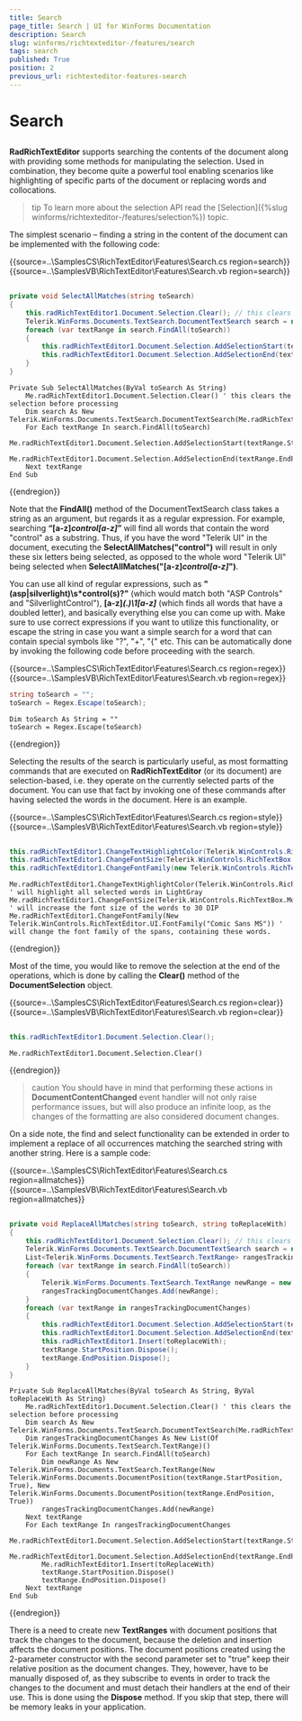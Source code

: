 ```yaml
---
title: Search
page_title: Search | UI for WinForms Documentation
description: Search
slug: winforms/richtexteditor-/features/search
tags: search
published: True
position: 2
previous_url: richtexteditor-features-search
---
```


# Search



## 

__RadRichTextEditor__ supports searching the contents of the document along with providing some methods for manipulating the selection. Used in combination, they become quite a powerful tool enabling scenarios like highlighting of specific parts of the document or replacing words and collocations.
        
>tip To learn more about the selection API read the [Selection]({%slug winforms/richtexteditor-/features/selection%}) topic.
>

The simplest scenario – finding a string in the content of the document can be implemented with the following code:

{{source=..\SamplesCS\RichTextEditor\Features\Search.cs region=search}} 
{{source=..\SamplesVB\RichTextEditor\Features\Search.vb region=search}} 

````C#
        
private void SelectAllMatches(string toSearch)
{
    this.radRichTextEditor1.Document.Selection.Clear(); // this clears the selection before processing
    Telerik.WinForms.Documents.TextSearch.DocumentTextSearch search = new Telerik.WinForms.Documents.TextSearch.DocumentTextSearch(this.radRichTextEditor1.Document);
    foreach (var textRange in search.FindAll(toSearch))
    {
        this.radRichTextEditor1.Document.Selection.AddSelectionStart(textRange.StartPosition);
        this.radRichTextEditor1.Document.Selection.AddSelectionEnd(textRange.EndPosition);
    }
}

````
````VB.NET
Private Sub SelectAllMatches(ByVal toSearch As String)
    Me.radRichTextEditor1.Document.Selection.Clear() ' this clears the selection before processing
    Dim search As New Telerik.WinForms.Documents.TextSearch.DocumentTextSearch(Me.radRichTextEditor1.Document)
    For Each textRange In search.FindAll(toSearch)
        Me.radRichTextEditor1.Document.Selection.AddSelectionStart(textRange.StartPosition)
        Me.radRichTextEditor1.Document.Selection.AddSelectionEnd(textRange.EndPosition)
    Next textRange
End Sub

````

{{endregion}} 

Note that the __FindAll()__ method of the DocumentTextSearch class takes a string as an argument, but regards it as a regular expression. For example, searching __“[a-z]*control[a-z]*”__ will find all words that contain the word "control" as a substring. Thus, if you have the word "Telerik UI" in the document, executing the __SelectAllMatches("control")__ will result in only these six letters being selected, as opposed to the whole word "Telerik UI" being selected when __SelectAllMatches("[a-z]*control[a-z]*")__.
        

You can use all kind of regular expressions, such as __"(asp|silverlight)\s*control(s)?"__ (which would match both "ASP Controls" and "SilverlightControl"), __[a-z]*(.)\1[a-z]*__ (which finds all words that have a doubled letter), and basically   everything else you can come up with. Make sure to use correct expressions if you want to utilize this functionality, or escape the string in case you want a simple search for a word that can contain special symbols like "?", "+", "{" etc. This can be automatically done by invoking the following code before proceeding with the search.

{{source=..\SamplesCS\RichTextEditor\Features\Search.cs region=regex}} 
{{source=..\SamplesVB\RichTextEditor\Features\Search.vb region=regex}} 

````C#
string toSearch = "";
toSearch = Regex.Escape(toSearch);

````
````VB.NET
Dim toSearch As String = ""
toSearch = Regex.Escape(toSearch)

````

{{endregion}} 


Selecting the results of the search is particularly useful, as most formatting commands that are executed on __RadRichTextEditor__ (or its document) are selection-based, i.e. they operate on the currently selected parts of the document. You can use that fact by invoking one of these commands after having selected the words in the document. Here is an example.
 
{{source=..\SamplesCS\RichTextEditor\Features\Search.cs region=style}} 
{{source=..\SamplesVB\RichTextEditor\Features\Search.vb region=style}} 

````C#
            
this.radRichTextEditor1.ChangeTextHighlightColor(Telerik.WinControls.RichTextEditor.UI.Colors.LightGray);  // will highlight all selected words in LightGray
this.radRichTextEditor1.ChangeFontSize(Telerik.WinControls.RichTextBox.Model.Unit.PointToDip(32));   // will increase the font size of the words to 30 DIP
this.radRichTextEditor1.ChangeFontFamily(new Telerik.WinControls.RichTextEditor.UI.FontFamily("Comic Sans MS")); // will change the font family of the spans, containing these words.

````
````VB.NET
Me.radRichTextEditor1.ChangeTextHighlightColor(Telerik.WinControls.RichTextEditor.UI.Colors.LightGray) ' will highlight all selected words in LightGray
Me.radRichTextEditor1.ChangeFontSize(Telerik.WinControls.RichTextBox.Model.Unit.PointToDip(32)) ' will increase the font size of the words to 30 DIP
Me.radRichTextEditor1.ChangeFontFamily(New Telerik.WinControls.RichTextEditor.UI.FontFamily("Comic Sans MS")) ' will change the font family of the spans, containing these words.

````

{{endregion}} 

Most of the time, you would like to remove the selection at the end of the operations, which is done by calling the __Clear()__ method of the __DocumentSelection__ object.

{{source=..\SamplesCS\RichTextEditor\Features\Search.cs region=clear}} 
{{source=..\SamplesVB\RichTextEditor\Features\Search.vb region=clear}} 

````C#
        
this.radRichTextEditor1.Document.Selection.Clear();

````
````VB.NET
Me.radRichTextEditor1.Document.Selection.Clear()

````

{{endregion}} 

>caution You should have in mind that performing these actions in __DocumentContentChanged__ event handler will not only raise performance issues, but will also produce an infinite loop, as the changes of the formatting are also considered document changes.
>

On a side note, the find and select functionality can be extended in order to implement a replace of all occurrences matching the searched string with another string. Here is a sample code:

{{source=..\SamplesCS\RichTextEditor\Features\Search.cs region=allmatches}} 
{{source=..\SamplesVB\RichTextEditor\Features\Search.vb region=allmatches}} 

````C#
        
private void ReplaceAllMatches(string toSearch, string toReplaceWith)
{
    this.radRichTextEditor1.Document.Selection.Clear(); // this clears the selection before processing
    Telerik.WinForms.Documents.TextSearch.DocumentTextSearch search = new Telerik.WinForms.Documents.TextSearch.DocumentTextSearch(this.radRichTextEditor1.Document);
    List<Telerik.WinForms.Documents.TextSearch.TextRange> rangesTrackingDocumentChanges = new List<Telerik.WinForms.Documents.TextSearch.TextRange>();
    foreach (var textRange in search.FindAll(toSearch))
    {
        Telerik.WinForms.Documents.TextSearch.TextRange newRange = new Telerik.WinForms.Documents.TextSearch.TextRange(new Telerik.WinForms.Documents.DocumentPosition(textRange.StartPosition, true), new Telerik.WinForms.Documents.DocumentPosition(textRange.EndPosition, true));
        rangesTrackingDocumentChanges.Add(newRange);
    }
    foreach (var textRange in rangesTrackingDocumentChanges)
    {
        this.radRichTextEditor1.Document.Selection.AddSelectionStart(textRange.StartPosition);
        this.radRichTextEditor1.Document.Selection.AddSelectionEnd(textRange.EndPosition);
        this.radRichTextEditor1.Insert(toReplaceWith);
        textRange.StartPosition.Dispose();
        textRange.EndPosition.Dispose();
    }
}

````
````VB.NET
Private Sub ReplaceAllMatches(ByVal toSearch As String, ByVal toReplaceWith As String)
    Me.radRichTextEditor1.Document.Selection.Clear() ' this clears the selection before processing
    Dim search As New Telerik.WinForms.Documents.TextSearch.DocumentTextSearch(Me.radRichTextEditor1.Document)
    Dim rangesTrackingDocumentChanges As New List(Of Telerik.WinForms.Documents.TextSearch.TextRange)()
    For Each textRange In search.FindAll(toSearch)
        Dim newRange As New Telerik.WinForms.Documents.TextSearch.TextRange(New Telerik.WinForms.Documents.DocumentPosition(textRange.StartPosition, True), New Telerik.WinForms.Documents.DocumentPosition(textRange.EndPosition, True))
        rangesTrackingDocumentChanges.Add(newRange)
    Next textRange
    For Each textRange In rangesTrackingDocumentChanges
        Me.radRichTextEditor1.Document.Selection.AddSelectionStart(textRange.StartPosition)
        Me.radRichTextEditor1.Document.Selection.AddSelectionEnd(textRange.EndPosition)
        Me.radRichTextEditor1.Insert(toReplaceWith)
        textRange.StartPosition.Dispose()
        textRange.EndPosition.Dispose()
    Next textRange
End Sub

````

{{endregion}} 




There is a need to create new __TextRanges__ with document positions that track the changes to the document, because the deletion and  insertion affects the document positions. The document positions created using the 2-parameter constructor with the second parameter set to "true" keep their relative position as the document changes. They, however, have to be manually disposed of, as they subscribe to events in order to track the changes to the document and must detach their handlers at the end of their use. This is done using the __Dispose__ method. If you skip that step, there will be memory leaks in your application.
        
